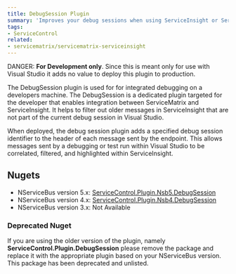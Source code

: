 ```yaml
---
title: DebugSession Plugin
summary: 'Improves your debug sessions when using ServiceInsight or ServiceMatrix.'
tags:
- ServiceControl
related:
- servicematrix/servicematrix-serviceinsight
---
```


DANGER: **For Development only**. Since this is meant only for use with Visual Studio it adds no value to deploy this plugin to production.

The DebugSession plugin is used for for integrated debugging on a developers machine. The DebugSession is a dedicated plugin targeted for the developer that enables integration between ServiceMatrix and ServiceInsight. It helps to filter out older messages in ServiceInsight that are not part of the current debug session in Visual Studio.

When deployed, the debug session plugin adds a specified debug session identifier to the header of each message sent by the endpoint. This allows messages sent by a debugging or test run within Visual Studio to be correlated, filtered, and highlighted within ServiceInsight.


## Nugets

 * NServiceBus version 5.x: [ServiceControl.Plugin.Nsb5.DebugSession](https://www.nuget.org/packages/ServiceControl.Plugin.Nsb5.DebugSession)
 * NServiceBus version 4.x: [ServiceControl.Plugin.Nsb4.DebugSession](https://www.nuget.org/packages/ServiceControl.Plugin.Nsb4.DebugSession)
 * NServiceBus version 3.x: Not Available


### Deprecated Nuget

If you are using the older version of the plugin, namely **ServiceControl.Plugin.DebugSession** please remove the package and replace it with the appropriate plugin based on your NServiceBus version. This package has been deprecated and unlisted.
